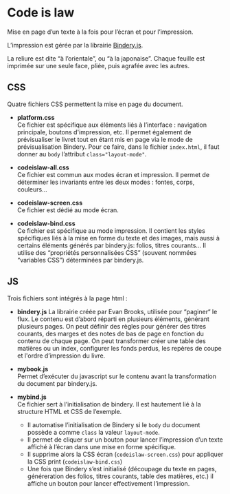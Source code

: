 # Code is law

Mise en page d’un texte à la fois pour l’écran et pour l’impression.

L’impression est gérée par la librairie [Bindery.js](https://evanbrooks.info/bindery/). 

La reliure est dite “à l’orientale”, ou “à la japonaise”. Chaque feuille est imprimée sur une seule face, pliée, puis agrafée avec les autres.

## CSS
Quatre fichiers CSS permettent la mise en page du document.

- **platform.css**   
Ce fichier est spécifique aux éléments liés à l’interface : navigation principale, boutons d'impression, etc.
Il permet également de prévisualiser le livret tout en étant mis en page via le mode de prévisualisation Bindery. Pour ce faire, dans le fichier `index.html`, il faut donner au `body`  l’attribut `class="layout-mode"`.

- **codeislaw-all.css**    
Ce fichier est commun aux modes écran et impression. Il permet de déterminer les invariants entre les deux modes : fontes, corps, couleurs…

- **codeislaw-screen.css**    
Ce fichier est dédié au mode écran.

- **codeislaw-bind.css**    
Ce fichier est spécifique au mode impression. Il contient les styles spécifiques liés à la mise en forme du texte et des images, mais aussi à certains éléments générés par bindery.js: folios, titres courants… Il utilise des “propriétés personnalisées CSS” (souvent nommées “variables CSS”) déterminées par bindery.js.

## JS
Trois fichiers sont intégrés à la page html :

- **bindery.js**
La librairie créée par Evan Brooks, utilisée pour “paginer“ le flux. 
Le contenu est d’abord réparti en plusieurs éléments, générant plusieurs pages. On peut définir des règles pour générer des titres courants, des marges et des notes de bas de page en fonction du contenu de chaque page. On peut transformer créer une table des matières ou un index,  configurer les fonds perdus, les repères de coupe et l'ordre d’impression du livre.

- **mybook.js**    
Permet d’exécuter du javascript sur le contenu avant la transformation du document par bindery.js.

- **mybind.js**    
Ce fichier sert à l’initialisation de bindery. Il est hautement lié à la structure HTML et CSS de l’exemple. 
    * Il automatise l’initialisation de Bindery si le `body` du document possède a comme `class` la valeur `layout-mode`.
    * Il permet de cliquer sur un bouton pour lancer l’impression d’un texte affiché à l’écran dans une mise en forme spécifique.
    * Il supprime alors la CSS écran (`codeislaw-screen.css`) pour appliquer la CSS print (`codeislaw-bind.css`)
    * Une fois que Bindery s’est initialisé (découpage du texte en pages, généreration des folios, titres courants, table des matières, etc.) il affiche un bouton pour lancer effectivement l’impression.